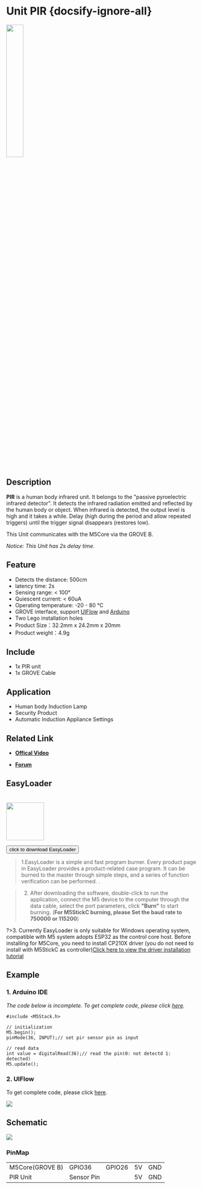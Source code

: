 # Unit PIR {docsify-ignore-all}

<img src="assets/img/product_pics/unit/M5GO_Unit_pir.png" width="30%" height="30%">



## Description

**PIR** is a human body infrared unit. It belongs to the "passive pyroelectric infrared detector". It detects the infrared radiation emitted and reflected by the human body or object. When infrared is detected, the output level is high and it takes a while. Delay (high during the period and allow repeated triggers) until the trigger signal disappears (restores low).

This Unit communicates with the M5Core via the GROVE B.

*Notice: This Unit has 2s delay time.*

## Feature

- Detects the distance: 500cm
- latency time: 2s
- Sensing range: < 100°
- Quiescent current: < 60uA
- Operating temperature: -20 - 80 °C
- GROVE interface, support [UIFlow](http://flow.m5stack.com) and [Arduino](http://www.arduino.cc)
- Two Lego installation holes
- Product Size：32.2mm x 24.2mm x 20mm
- Product weight：4.9g

## Include

- 1x PIR unit
- 1x GROVE Cable

## Application

- Human body Induction Lamp
- Security Product
- Automatic Induction Appliance Settings

## Related Link

- **[Offical Video](https://www.youtube.com/channel/UCozgFVglWYQXbvTmGyS739w)**

- **[Forum](http://forum.m5stack.com/)**


## EasyLoader

<img src="https://m5stack.oss-cn-shenzhen.aliyuncs.com/image/EasyLoader_logo.png" width="100px" style="margin-top:20px">

<a href="https://m5stack.oss-cn-shenzhen.aliyuncs.com/EasyLoader/Unit/EasyLoader_PIR.exe"><button type="button" class="btn btn-primary">click to download EasyLoader</button></a>

>1.EasyLoader is a simple and fast program burner. Every product page in EasyLoader provides a product-related case program. It can be burned to the master through simple steps, and a series of function verification can be performed. .

>2. After downloading the software, double-click to run the application, connect the M5 device to the computer through the data cable, select the port parameters, click **"Burn"** to start burning. (**For M5StickC burning, please Set the baud rate to 750000 or 115200**)

?>3. Currently EasyLoader is only suitable for Windows operating system, compatible with M5 system adopts ESP32 as the control core host. Before installing for M5Core, you need to install CP210X driver (you do not need to install with M5StickC as controller)[Click here to view the driver installation tutorial](en/related_documents/M5Burner#install-usb-driver)

## Example

### 1. Arduino IDE

*The code below is incomplete. To get complete code, please click [here](https://github.com/m5stack/M5-ProductExampleCodes/tree/master/Unit/PIR/Arduino).*

```arduino
#include <M5Stack.h>

// initialization
M5.begin();
pinMode(36, INPUT);// set pir sensor pin as input

// read data
int value = digitalRead(36);// read the pin(0: not detectd 1: detected)
M5.update();
```

### 2. UIFlow

To get complete code, please click [here](https://github.com/m5stack/M5-ProductExampleCodes/tree/master/Unit/PIR/UIFlow).

<img src="assets/img/product_pics/unit/unit_example/PIR/example_unit_pir_03.png">

## Schematic

<img src="assets/img/product_pics/unit/pir_sch.JPG">

### PinMap

<table>
 <tr><td>M5Core(GROVE B)</td><td>GPIO36</td><td>GPIO26</td><td>5V</td><td>GND</td></tr>
 <tr><td>PIR Unit</td><td>Sensor Pin</td><td> </td><td>5V</td><td>GND</td></tr>
</table>

<script>

   var purchase_link = 'https://m5stack.com/collections/m5-unit/products/pir-module';


   anchor_search(purchase_link);
   scrollFunc();

</script>